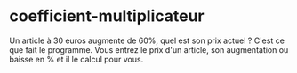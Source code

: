 # coefficient-multiplicateur
Un article à 30 euros augmente de 60%, quel est son prix actuel ? C'est ce que fait le programme. Vous entrez le prix d'un article, son augmentation ou baisse en % et il le calcul pour vous.
